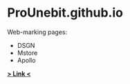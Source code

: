 # ProUnebit.github.io
Web-marking pages:
- DSGN
- Mstore
- Apollo

__[> Link <](https://prounebit.github.io/index.html)__
